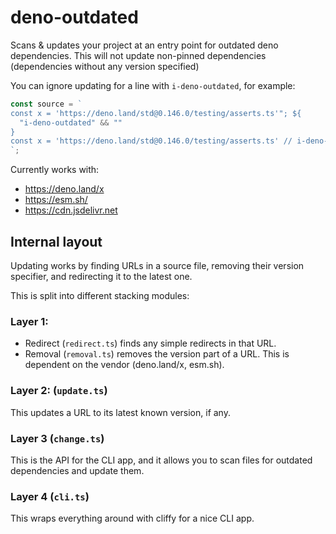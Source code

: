 # deno-outdated

Scans & updates your project at an entry point for outdated deno dependencies.
This will not update non-pinned dependencies (dependencies without any version
specified)

You can ignore updating for a line with `i-deno-outdated`, for example:

```ts
const source = `
const x = 'https://deno.land/std@0.146.0/testing/asserts.ts'"; ${
  "i-deno-outdated" && ""
}
const x = 'https://deno.land/std@0.146.0/testing/asserts.ts' // i-deno-outdated ";
`;
```

Currently works with:

- https://deno.land/x
- https://esm.sh/
- https://cdn.jsdelivr.net

## Internal layout

Updating works by finding URLs in a source file, removing their version
specifier, and redirecting it to the latest one.

This is split into different stacking modules:

### Layer 1:

- Redirect (`redirect.ts`) finds any simple redirects in that URL.
- Removal (`removal.ts`) removes the version part of a URL. This is dependent on
  the vendor (deno.land/x, esm.sh).

### Layer 2: (`update.ts`)

This updates a URL to its latest known version, if any.

### Layer 3 (`change.ts`)

This is the API for the CLI app, and it allows you to scan files for outdated
dependencies and update them.

### Layer 4 (`cli.ts`)

This wraps everything around with cliffy for a nice CLI app.
